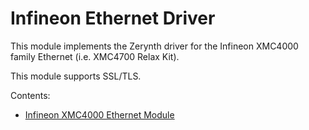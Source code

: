 # Infineon Ethernet Driver

This module implements the Zerynth driver for the Infineon XMC4000 family Ethernet (i.e. XMC4700 Relax Kit).

This module supports SSL/TLS.

Contents:

* [Infineon XMC4000 Ethernet Module](https://docs.zerynth.com/latest/official/lib.infineon.xmc4eth/docs/official_lib.infineon.xmc4eth_xmc4eth.html)

<!--stackedit_data:
eyJoaXN0b3J5IjpbMzgzMjkwNTc5XX0=
-->
